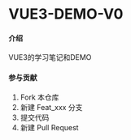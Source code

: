 # VUE3-DEMO-V0

#### 介绍
VUE3的学习笔记和DEMO

#### 参与贡献

1.  Fork 本仓库
2.  新建 Feat_xxx 分支
3.  提交代码
4.  新建 Pull Request
